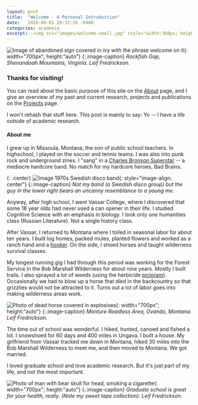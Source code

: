 ```yaml
---
layout: post
title:  "Welcome - A Personal Introduction"
date:   2016-09-01 20:32:26 -0400
categories: academia
excerpt:  <img src="images/welcome-small.jpg" style="width:368px; height:auto">
---
```

![Image of abandoned sign covered in ivy with the phrase welcome on it]({{site.url}}/images/welcome-cropped.jpg){: width="700px"; height:"auto"}
{:.image-caption}
*Rockfish Gap, Shenandoah Mountains, Virginia. Leif Fredrickson.*

### Thanks for visiting!

You can read about the basic purpose of this site on the [About](/about/) page, and I give an overview of my past and current research, projects and publications on the [Projects](/projects/) page.

I won't rehash that stuff here. This post is mainly to say: Yo -- I have a life outside of academic research.

#### About me

I grew up in Missoula, Montana, the son of public school teachers. In highschool, I played on the soccer and tennis teams. I was also into punk rock and underground zines. I "sang" in a [Charles Bronson Superstar](https://www.youtube.com/watch?v=GPa9DlqiOZQ) -- a mediocre hardcore band. No match for my hardcore heroes, Bad Brains.

{: .center}
![Image 1970s Swedish disco band]({{site.url}}/images/new-action.jpg){: style="image-align: center"}
{:.image-caption}
*Not my band (a Swedish disco group) but the guy in the lower right bears an uncanny resemblance to a young me.*


Anyway, after high school, I went Vassar College, where I discovered that some 18 year olds had never used a can opener in their life. I studied Cognitive Science with an emphasis in biology. I took only _one_ humanities class (Russian Literature). Not a single history class.

After Vassar, I returned to Montana where I toiled in seasonal labor for about ten years. I built log homes, packed mules, planted flowers and worked as a ranch hand and a [hooker](https://www.youtube.com/watch?v=9RhC1tESkRU). On the side, I shoed horses and taught wilderness survival classes.

My longest running gig I had through this period was working for the Forest Service in the Bob Marshall Wilderness for about nine years. Mostly I built trails. I also sprayed a lot of weeds (using the herbicide [picloram](http://www.ingentaconnect.com/content/whp/ge/2014/00000007/00000001/art00008?crawler=true&mimetype=application/pdf)). Occasionally we had to blow up a horse that died in the backcountry so that grizzlies would not be attracted to it. Turns out a lot of labor goes into making wilderness areas work.

![Photo of dead horse covered in explosives]({{site.url}}/images/horse.jpg){: width="700px"; height:"auto"}
{:.image-caption}
*Monture Roadless Area, Ovando, Montana. Leif Fredrickson.*

The time out of school was wonderful. I hiked, hunted, canoed and fished a lot. I snowshoed for 60 days and 400 miles in Ungava. I built a house. My girlfriend from Vassar tracked me down in Montana, hiked 30 miles into the Bob Marshall Wilderness to meet me, and then moved to Montana. We got married.

I loved graduate school and love academic research. But it's just part of my life, and not the most important.

![Photo of man with bear skull for head, smoking a cigarette]({{site.url}}/images/bear.jpg){: width="700px"; height:"auto"}
{:.image-caption}
*Graduate school is great for your health, really. (Note my sweet tape collection). Leif Fredrickson.*
